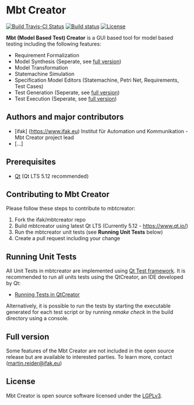 # Mbt Creator 

[![Build Travis-CI Status](https://travis-ci.org/ifak/mbtcreator.svg?branch=master)](https://travis-ci.org/ifak/mbtcreator) [![Build status](https://ci.appveyor.com/api/projects/status/f44qnk4y4c5u407a?svg=true)](https://ci.appveyor.com/project/mnrdr/mbtcreator) [![License](https://img.shields.io/badge/license-LGPLv3-blue.svg)](https://github.com/ifak/mobata/blob/master/LICENSE)

**Mbt (Model Based Test) Creator** is a GUI based tool for model based testing including the following features:
- Requirement Formalization 
- Model Synthesis (Seperate, see [full version](https://github.com/ifak/mbtcreator#full-version))
- Model Transformation
- Statemachine Simulation
- Specification Model Editors (Statemachine, Petri Net, Requirements, Test Cases)
- Test Generation (Seperate, see [full version](https://github.com/ifak/mbtcreator#full-version))
- Test Execution (Seperate, see [full version](https://github.com/ifak/mbtcreator#full-version))

## Authors and major contributors
- [ifak] (https://www.ifak.eu)
Institut für Automation und Kommunikation - Mbt Creator  project lead
- [...]

## Prerequisites
- [Qt](https://www.qt.io/) (Qt LTS 5.12 recommended)

## Contributing to Mbt Creator 
Please follow these steps to contribute to mbtcreator:
1. Fork the ifak/mbtcreator repo
2. Build mbtcreator using latest Qt LTS (Currently 5.12 - https://www.qt.io/)
3. Run the mbtcreator unit tests (see **Running Unit Tests** below)
4. Create a pull request including your change

## Running Unit Tests
All Unit Tests in mbtcreator are implemented using [Qt Test framework](https://doc.qt.io/qt-5/qttest-index.html).
It is recommended to run all units tests using the QtCreator, an IDE developed by Qt:
- [Running Tests in QtCreator](https://doc.qt.io/qtcreator/creator-autotest.html#building-and-running-tests)

Alternatively, it is possible to run the tests by starting the executable generated for each test script or by running *nmake check* in the build directory using a console.

## Full version
Some features of the Mbt Creator are not included in the open source release but are available to interested parties. To learn more, contact (martin.reider@ifak.eu)

## License
Mbt Creator is open source software licensed under the [LGPLv3](https://github.com/ifak/mbtcreator/blob/master/LICENSE).



